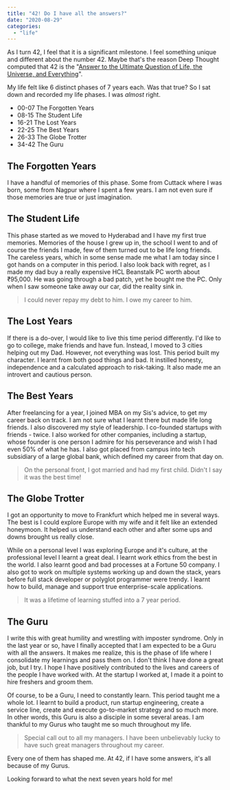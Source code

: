 ```yaml
---
title: "42! Do I have all the answers?"
date: "2020-08-29"
categories: 
  - "life"
---
```


As I turn 42, I feel that it is a significant milestone. I feel something unique and different about the number 42. Maybe that's the reason Deep Thought computed that 42 is the "[Answer to the Ultimate Question of Life, the Universe, and Everything](https://en.wikipedia.org/wiki/Phrases_from_The_Hitchhiker%27s_Guide_to_the_Galaxy#Answer_to_the_Ultimate_Question_of_Life,the_Universe,_and_Everything(42))".

My life felt like 6 distinct phases of 7 years each. Was that true? So I sat down and recorded my life phases. I was _almost_ right.

- 00-07 The Forgotten Years
- 08-15 The Student Life
- 16-21 The Lost Years
- 22-25 The Best Years
- 26-33 The Globe Trotter
- 34-42 The Guru

## The Forgotten Years

I have a handful of memories of this phase. Some from Cuttack where I was born, some from Nagpur where I spent a few years. I am not even sure if those memories are true or just imagination.

## The Student Life

This phase started as we moved to Hyderabad and I have my first true memories. Memories of the house I grew up in, the school I went to and of course the friends I made, few of them turned out to be life long friends. The careless years, which in some sense made me what I am today since I got hands on a computer in this period. I also look back with regret, as I made my dad buy a really expensive HCL Beanstalk PC worth about ₹95,000. He was going through a bad patch, yet he bought me the PC. Only when I saw someone take away our car, did the reality sink in.

> I could never repay my debt to him. I owe my career to him.

## The Lost Years

If there is a do-over, I would like to live this time period differently. I'd like to go to college, make friends and have fun. Instead, I moved to 3 cities helping out my Dad. However, not everything was lost. This period built my character. I learnt from both good things and bad. It instilled honesty, independence and a calculated approach to risk-taking. It also made me an introvert and cautious person.

## The Best Years

After freelancing for a year, I joined MBA on my Sis's advice, to get my career back on track. I am not sure what I learnt there but made life long friends. I also discovered my style of leadership. I co-founded startups with friends - twice. I also worked for other companies, including a startup, whose founder is one person I admire for his perseverance and wish I had even 50% of what he has. I also got placed from campus into tech subsidiary of a large global bank, which defined my career from that day on.

> On the personal front, I got married and had my first child. Didn't I say it was the best time!

## The Globe Trotter

I got an opportunity to move to Frankfurt which helped me in several ways. The best is I could explore Europe with my wife and it felt like an extended honeymoon. It helped us understand each other and after some ups and downs brought us really close.

While on a personal level I was exploring Europe and it's culture, at the professional level I learnt a great deal. I learnt work ethics from the best in the world. I also learnt good and bad processes at a Fortune 50 company. I also got to work on multiple systems working up and down the stack, years before full stack developer or polyglot programmer were trendy. I learnt how to build, manage and support true enterprise-scale applications.

> It was a lifetime of learning stuffed into a 7 year period.

## The Guru

I write this with great humility and wrestling with imposter syndrome. Only in the last year or so, have I finally accepted that I am expected to be a Guru with all the answers. It makes me realize, this is the phase of life where I consolidate my learnings and pass them on. I don't think I have done a great job, but I try. I hope I have positively contributed to the lives and careers of the people I have worked with. At the startup I worked at, I made it a point to hire freshers and groom them.

Of course, to be a Guru, I need to constantly learn. This period taught me a whole lot. I learnt to build a product, run startup engineering, create a service line, create and execute go-to-market strategy and so much more. In other words, this Guru is also a disciple in some several areas. I am thankful to my Gurus who taught me so much throughout my life.

> Special call out to all my managers. I have been unbelievably lucky to have such great managers throughout my career.

Every one of them has shaped me. At 42, if I have some answers, it's all because of my Gurus.

Looking forward to what the next seven years hold for me!
